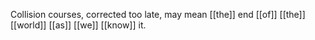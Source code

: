 Collision courses, corrected too late, may mean [[the]] end [[of]] [[the]] [[world]] [[as]] [[we]] [[know]] it.